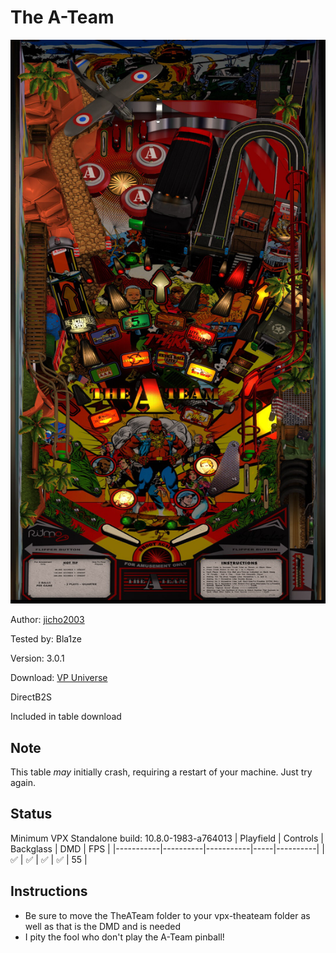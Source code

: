 # The A-Team

![Table Preview](../../images/vpx-theateam.png)

Author: [jicho2003](https://vpuniverse.com/profile/15718-jicho2003/) 

Tested by: Bla1ze

Version: 3.0.1
 
Download: [VP Universe](https://vpuniverse.com/files/file/17525-the-a-team-original-pinball/)

DirectB2S

Included in table download

## Note

This table *may* initially crash, requiring a restart of your machine. Just try again.

## Status 

Minimum VPX Standalone build: 10.8.0-1983-a764013
| Playfield | Controls | Backglass | DMD | FPS | 
|-----------|----------|-----------|-----|----------|
| :white_check_mark: | :white_check_mark: | :white_check_mark: | :white_check_mark: | 55 |

## Instructions

- Be sure to move the TheATeam folder to your vpx-theateam folder as well as that is the DMD and is needed
- I pity the fool who don't play the A-Team pinball!
